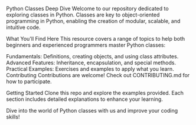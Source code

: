 Python Classes Deep Dive
Welcome to our repository dedicated to exploring classes in Python. Classes are key to object-oriented programming in Python, enabling the creation of modular, scalable, and intuitive code.

What You'll Find Here
This resource covers a range of topics to help both beginners and experienced programmers master Python classes:

Fundamentals: Definitions, creating objects, and using class attributes.
Advanced Features: Inheritance, encapsulation, and special methods.
Practical Examples: Exercises and examples to apply what you learn.
Contributing
Contributions are welcome! Check out CONTRIBUTING.md for how to participate.

Getting Started
Clone this repo and explore the examples provided. Each section includes detailed explanations to enhance your learning.

Dive into the world of Python classes with us and improve your coding skills!

